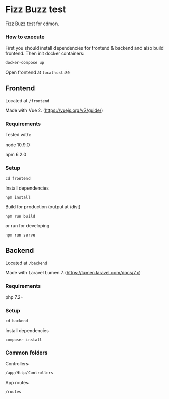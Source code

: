# Fizz Buzz test #

Fizz Buzz test for cdmon.

### How to execute ###

First you should install dependencies for frontend & backend and also build frontend. Then init docker containers:

```
docker-compose up
```

Open frontend at `localhost:80`

## Frontend

Located at `/frontend`

Made with Vue 2. (https://vuejs.org/v2/guide/)

### Requirements

Tested with:

node 10.9.0

npm 6.2.0

### Setup

```
cd frontend
```

Install dependencies

```
npm install
```

Build for production (output at /dist)

```
npm run build
```

or run for developing

```
npm run serve
```

## Backend

Located at `/backend`

Made with Laravel Lumen 7. (https://lumen.laravel.com/docs/7.x)

### Requirements

php 7.2+

### Setup

```
cd backend
```

Install dependencies

```
composer install
```

### Common folders

Controllers

```
/app/Http/Controllers
```

App routes

```
/routes
```

